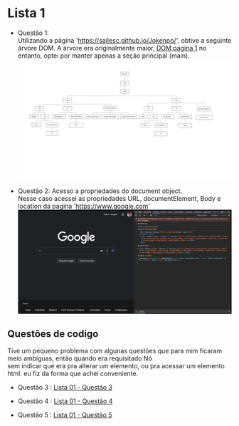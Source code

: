 # Lista 1

- Questão 1:   
Utilizando a página 'https://sailesc.github.io/Jokenpo/', obtive a seguinte árvore DOM. A árvore era originalmente maior, [DOM pagina 1](img/pag%201.jpg) no entanto, optei por manter apenas a seção principal (main).
![DOM secçao main](img/pag%202.jpg)

- Questão 2: 
Acesso a propriedades do document object.  
Nesse caso acessei as propriedades URL, documentElement, Body e location da pagina 'https://www.google.com'
![DOM propriedades](img/Quest%202.JPG)


## Questões de codigo
 Tive um pequeno problema com algunas questões que para mim ficaram meio ambiguas, então quando era requisitado Nó  
 sem indicar que era pra alterar um elemento, ou pra acessar um elemento html. eu fiz da forma que achei conveniente. 
- Questão 3 : 
[Lista 01 - Questão 3](questao3.html)

- Questão 4 :
[Lista 01 - Questão 4](questao4.html)

- Questão 5 : 
[Lista 01 - Questão 5](questao5.html)